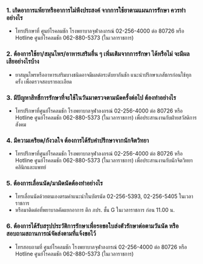 ### 1. เกิดอาการแพ้ยาหรืออาการไม่พึงประสงค์ จากการใช้ยาตามแผนการรักษา ควรทำอย่างไร
- โทรปรึกษาที่ ศูนย์โรคลมชัก โรงพยาบาลจุฬาลงกรณ์ 02-256-4000 ต่อ 80726 หรือ Hotline ศูนย์โรคลมชัก 062-880-5373 (ในเวลาราชการ)

### 2. ต้องการใช้ยา/สมุนไพร/อาหารเสริมอื่น ๆ เพิ่มเติมจากการรักษา ได้หรือไม่ จะมีผลเสียอย่างไรบ้าง
- ยาสมุนไพรหรืออาหารเสริมบางชนิดอาจมีผลต่อระดับยากันชัก แนะนำปรึกษาเภสัชกรก่อนใช้ทุกครั้ง เพื่อตรวจสอบรายละเอียด

### 3. มีปัญหาสิทธิ์การรักษาที่จะใช้ในวันมาตรวจตามนัดครั้งต่อไป ต้องทำอย่างไร
- โทรปรึกษาที่ศูนย์โรคลมชัก โรงพยาบาลจุฬาลงกรณ์ 02-256-4000 ต่อ 80726 หรือ Hotline ศูนย์โรคลมชัก 062-880-5373 (ในเวลาราชการ) เพื่อประสานงานกับฝ่ายสวัสดิการสังคม

### 4. มีความเครียด/กังวลใจ ต้องการได้รับคำปรึกษาจากนักจิตวิทยา
- โทรปรึกษาที่ศูนย์โรคลมชัก โรงพยาบาลจุฬาลงกรณ์ 02-256-4000 ต่อ 80726 หรือ Hotline ศูนย์โรคลมชัก 062-880-5373 (ในเวลาราชการ) เพื่อประสานงานกับนักจิตวิทยาคลินิกและแพทย์

### 5. ต้องการเลื่อนนัด/มาผิดนัดต้องทำอย่างไร
- โทรเลื่อนนัดด้วยตนเองตรมคำแนะนำในบัตรนัด 02-256-5393, 02-256-5405 ในเวลาราชการ
- หรือมาติดต่อที่พยาบาลคัดแยกอาการ ตึก ภปร. ชั้น G ในเวลาราชการ ก่อน 11.00 น.

### 6. ต้องการได้รับสรุปประวัติการรักษาเพื่อรอขอใบส่งตัวรักษาต่อตามวันนัด หรือสอบถามสถานการณ์จัดส่งตามที่แจ้งขอไว้
- โทรสอบถามที่ ศูนย์โรคลมชัก โรงพยาบาลจุฬาลงกรณ์ 02-256-4000 ต่อ 80726 หรือ Hotline ศูนย์โรคลมชัก 062-880-5373 (ในเวลาราชการ)